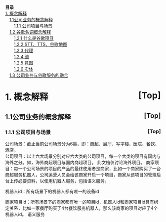 
<a name="index">**目录**</a>
</br>
<a href="#0">1. 概念解释</a> </br>
&emsp;<a href="#1">1.1公司业务的概念解释</a> </br>
&emsp;&emsp;<a href="#2">1.1.1 公司项目与场景</a> </br>
&emsp;<a href="#3">1.2 谷歌名词概念解释</a>  
&emsp;&emsp;<a href="#5">1.2.1 什么是谷歌项目</a>  
&emsp;&emsp;<a href="#6">1.2.2 STT、TTS、谷歌地图</a>  
&emsp;&emsp;<a href="#7">1.2.3 代理</a>  
&emsp;&emsp;<a href="#8">1.2.4 流</a></br>
&emsp;&emsp;<a href="#9">1.2.5 意图</a></br>
&emsp;&emsp;<a href="#10">1.2.6 实体</a></br>
&emsp;<a href="#11">1.3 公司业务与谷歌服务的融合</a>


# <a name="0">1. 概念解释</a><a style="float:right;text-decoration:none;" href="#index">[Top]</a>

## <a name="1">1.1公司业务的概念解释</a><a style="float:right;text-decoration:none;" href="#index">[Top]</a>

### <a name="2">1.1.1 公司项目与场景</a><a style="float:right;text-decoration:none;" href="#index">[Top]</a>
公司场景：截止当前公司场景分为6类，即：商超、展厅、写字楼、医院、餐饮、酒店。<br>
公司项目：以上六大场景分别对应六大类的公司项目，每一个大类的项目有国内与海外之分。如，海外商超项目与国内商超项目。 此文档仅讨论海外项目。
商家项目：每一个公司场景的项目的产品的最终使用者是商家，比如一个商家购买了一台商超服务机器人，公司运营人员会给该商家开启一个项目，商家从该项目的管理后台上传必要资料，以使用机器人服务，包括语义服务。 <br>

机器人id：所有场景下的机器人都有唯一的设备id

商家项目id：所有场景下的商家都有唯一的项目id，机器人id和商家项目id具有绑定关系，比如一家餐厅购买了4台餐饮服务机器人，那么该商家的项目对应了4个机器人id。
语义服务




